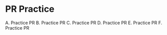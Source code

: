 # PR Practice
A. Practice PR
B. Practice PR
C. Practice PR
D. Practice PR
E. Practice PR
F. Practice PR
